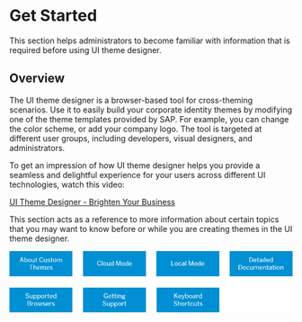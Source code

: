 <!-- loio827fd85f82b446cba35c2725d8830531 -->

# Get Started

This section helps administrators to become familiar with information that is required before using UI theme designer.



<a name="loio827fd85f82b446cba35c2725d8830531__section_bzq_ctm_22b"/>

## Overview

The UI theme designer is a browser-based tool for cross-theming scenarios. Use it to easily build your corporate identity themes by modifying one of the theme templates provided by SAP. For example, you can change the color scheme, or add your company logo. The tool is targeted at different user groups, including developers, visual designers, and administrators.

To get an impression of how UI theme designer helps you provide a seamless and delightful experience for your users across different UI technologies, watch this video:

[UI Theme Designer - Brighten Your Business](https://www.youtube.com/watch?v=R-dh5j6D7fk)



This section acts as a reference to more information about certain topics that you may want to know before or while you are creating themes in the UI theme designer.

![](images/Image_Map_Get_Started_c6497b0.png)

